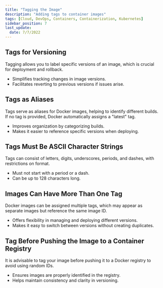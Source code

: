 ```yaml
---
title: "Tagging the Image"
description: "Adding tags to container images"
tags: [Cloud, DevOps, Containers, Containerization, Kubernetes]
sidebar_position: 7
last_update:
  date: 7/7/2022
---
```



## Tags for Versioning

Tagging allows you to label specific versions of an image, which is crucial for deployment and rollback.

- Simplifies tracking changes in image versions.
- Facilitates reverting to previous versions if issues arise.

## Tags as Aliases

Tags serve as aliases for Docker images, helping to identify different builds. If no tag is provided, Docker automatically assigns a "latest" tag.

- Improves organization by categorizing builds.
- Makes it easier to reference specific versions when deploying.

## Tags Must Be ASCII Character Strings

Tags can consist of letters, digits, underscores, periods, and dashes, with restrictions on format.

- Must not start with a period or a dash.
- Can be up to 128 characters long.

## Images Can Have More Than One Tag

Docker images can be assigned multiple tags, which may appear as separate images but reference the same image ID.

- Offers flexibility in managing and deploying different versions.
- Makes it easy to switch between versions without creating duplicates.

## Tag Before Pushing the Image to a Container Registry

It is advisable to tag your image before pushing it to a Docker registry to avoid using random IDs.

- Ensures images are properly identified in the registry.
- Helps maintain consistency and clarity in versioning.
 